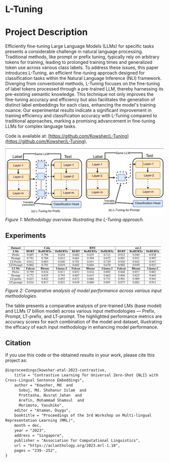 # L-Tuning


# Project Description

Efficiently fine-tuning Large Language Models (LLMs) for specific tasks presents a considerable challenge in natural language processing. Traditional methods, like prompt or prefix tuning, typically rely on arbitrary tokens for training, leading to prolonged training times and generalized token use across various class labels. To address these issues, this paper introduces L-Tuning, an efficient fine-tuning approach designed for classification tasks within the Natural Language Inference (NLI) framework. Diverging from conventional methods, L-Tuning focuses on the fine-tuning of label tokens processed through a pre-trained LLM, thereby harnessing its pre-existing semantic knowledge. This technique not only improves the fine-tuning accuracy and efficiency but also facilitates the generation of distinct label embeddings for each class, enhancing the model's training nuance. Our experimental results indicate a significant improvement in training efficiency and classification accuracy with L-Tuning compared to traditional approaches, marking a promising advancement in fine-tuning LLMs for complex language tasks.

Code is available at: [https://github.com/Kowsher/L-Tuning](https://github.com/Kowsher/L-Tuning).


![Methodology](assets/methodology.png)
*Figure 1: Methodology overview illustrating the L-Tuning approach.*

## Experiments 


![Performance Analysis](assets/performance_figure.png)
*Figure 2: Comparative analysis of model performance across various input methodologies.*


The table presents a comparative analysis of pre-trained LMs (base model) and LLMs (7 billion model) across various input methodologies — Prefix, Prompt, LT-prefix, and LT-prompt. The highlighted performance metrics are accuracy scores for each combination of the model and dataset, illustrating the efficacy of each input methodology in enhancing model performance.


## Citation

If you use this code or the obtained results in your work, please cite this project as:

```
@inproceedings{kowsher-etal-2023-contrastive,
    title = "Contrastive Learning for Universal Zero-Shot {NLI} with Cross-Lingual Sentence Embeddings",
    author = "Kowsher, Md  and
      Sobuj, Md. Shohanur Islam  and
      Prottasha, Nusrat Jahan  and
      Arefin, Mohammad Shamsul  and
      Morimoto, Yasuhiko",
    editor = "Ataman, Duygu",
    booktitle = "Proceedings of the 3rd Workshop on Multi-lingual Representation Learning (MRL)",
    month = dec,
    year = "2023",
    address = "Singapore",
    publisher = "Association for Computational Linguistics",
    url = "https://aclanthology.org/2023.mrl-1.18",
    pages = "239--252",
}
```

